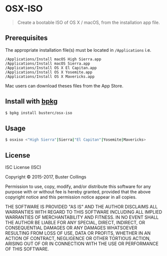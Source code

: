 # OSX-ISO

> Create a bootable ISO of OS X / macOS, from the installation app file.

## Prerequisites

The appropriate installation file(s) must be located in `/Applications` i.e.

```
/Applications/Install macOS High Sierra.app
/Applications/Install macOS Sierra.app
/Applications/Install OS X El Capitan.app
/Applications/Install OS X Yosemite.app
/Applications/Install OS X Mavericks.app
```

Mac users can download theses files from the App Store.

## Install with [bpkg](https://github.com/bpkg/bpkg)

```sh
$ bpkg install busterc/osx-iso
```

## Usage

```sh
$ osxiso <"High Sierra"|Sierra|"El Capitan"|Yosemite|Mavericks>
```

## License

ISC License (ISC)

Copyright &copy; 2015-2017, Buster Collings

Permission to use, copy, modify, and/or distribute this software for any purpose with or without fee is hereby granted, provided that the above copyright notice and this permission notice appear in all copies.

THE SOFTWARE IS PROVIDED "AS IS" AND THE AUTHOR DISCLAIMS ALL WARRANTIES WITH REGARD TO THIS SOFTWARE INCLUDING ALL IMPLIED WARRANTIES OF MERCHANTABILITY AND FITNESS. IN NO EVENT SHALL THE AUTHOR BE LIABLE FOR ANY SPECIAL, DIRECT, INDIRECT, OR CONSEQUENTIAL DAMAGES OR ANY DAMAGES WHATSOEVER RESULTING FROM LOSS OF USE, DATA OR PROFITS, WHETHER IN AN ACTION OF CONTRACT, NEGLIGENCE OR OTHER TORTIOUS ACTION, ARISING OUT OF OR IN CONNECTION WITH THE USE OR PERFORMANCE OF THIS SOFTWARE.
